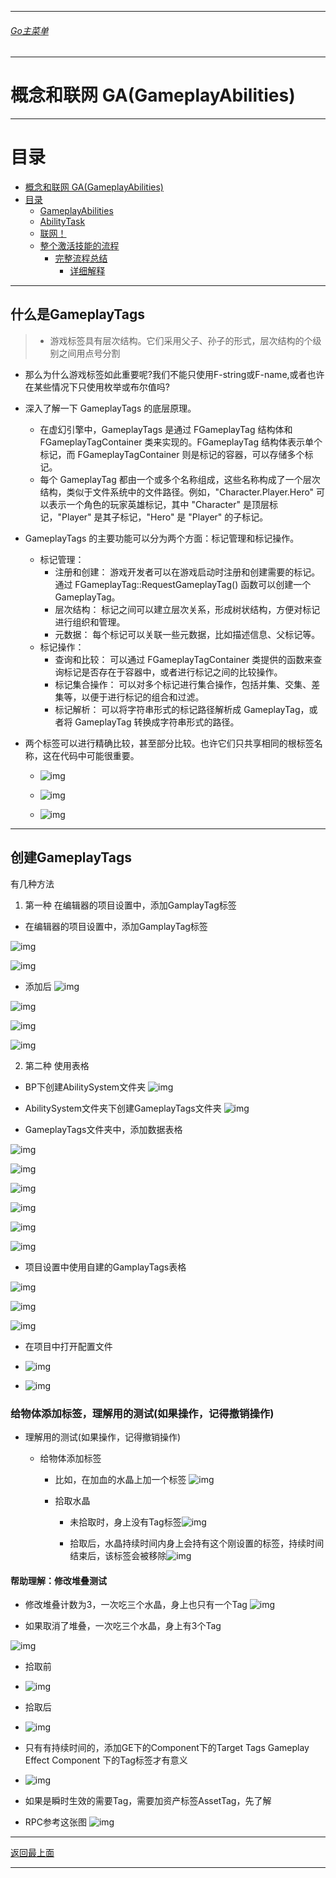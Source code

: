___________________________________________________________________________________________
###### [Go主菜单](../MainMenu.md)
___________________________________________________________________________________________

# 概念和联网 GA(GameplayAbilities)


___________________________________________________________________________________________

# 目录


- [概念和联网 GA(GameplayAbilities)](#概念和联网-gagameplayabilities)
- [目录](#目录)
	- [GameplayAbilities](#gameplayabilities)
	- [AbilityTask](#abilitytask)
	- [联网！](#联网)
	- [整个激活技能的流程](#整个激活技能的流程)
		- [完整流程总结](#完整流程总结)
			- [详细解释](#详细解释)


___________________________________________________________________________________________

## 什么是GameplayTags

>  - 游戏标签具有层次结构。它们采用父子、孙子的形式，层次结构的个级别之间用点号分割
  - 那么为什么游戏标签如此重要呢?我们不能只使用F-string或F-name,或者也许在某些情况下只使用枚举或布尔值吗?
  - 深入了解一下 GameplayTags 的底层原理。
    - 在虚幻引擎中，GameplayTags 是通过 FGameplayTag 结构体和 FGameplayTagContainer 类来实现的。FGameplayTag 结构体表示单个标记，而 FGameplayTagContainer 则是标记的容器，可以存储多个标记。
    - 每个 GameplayTag 都由一个或多个名称组成，这些名称构成了一个层次结构，类似于文件系统中的文件路径。例如，"Character.Player.Hero" 可以表示一个角色的玩家英雄标记，其中 "Character" 是顶层标记，"Player" 是其子标记，"Hero" 是 "Player" 的子标记。
  - GameplayTags 的主要功能可以分为两个方面：标记管理和标记操作。
    - 标记管理：
      - 注册和创建： 游戏开发者可以在游戏启动时注册和创建需要的标记。通过 FGameplayTag::RequestGameplayTag() 函数可以创建一个 GameplayTag。
      - 层次结构： 标记之间可以建立层次关系，形成树状结构，方便对标记进行组织和管理。
      - 元数据： 每个标记可以关联一些元数据，比如描述信息、父标记等。
    - 标记操作：
      - 查询和比较： 可以通过 FGameplayTagContainer 类提供的函数来查询标记是否存在于容器中，或者进行标记之间的比较操作。
      - 标记集合操作： 可以对多个标记进行集合操作，包括并集、交集、差集等，以便于进行标记的组合和过滤。
      - 标记解析： 可以将字符串形式的标记路径解析成 GameplayTag，或者将 GameplayTag 转换成字符串形式的路径。
  - 两个标签可以进行精确比较，甚至部分比较。也许它们只共享相同的根标签名称，这在代码中可能很重要。

    - ![img](https://api2.mubu.com/v3/document_image/25165450_8b078506-3cdb-4cb2-e682-b4d11e1a6fbf.png)
    
    - ![img](https://api2.mubu.com/v3/document_image/25165450_93b4c600-604e-46a2-d52f-12772b5845b9.png)
    
    - ![img](https://api2.mubu.com/v3/document_image/25165450_eff31cdd-db9a-497a-cbdd-669828bb2e36.png)

___________________________________________________________________________________________

## 创建GameplayTags

有几种方法

1. 第一种 在编辑器的项目设置中，添加GamplayTag标签

- 在编辑器的项目设置中，添加GamplayTag标签

![img](https://api2.mubu.com/v3/document_image/25165450_c667e7b8-9417-4056-a549-1978c141e50e.png)

![img](https://api2.mubu.com/v3/document_image/25165450_37252b78-514d-4880-aedc-58b6ce7e0fd3.png)

- 添加后
![img](https://api2.mubu.com/v3/document_image/25165450_f5d8fd48-f568-4abd-dc58-aef72c65a36f.png)

![img](https://api2.mubu.com/v3/document_image/25165450_6822dc0c-bc6c-4231-b9b5-0f53bb6c07e8.png)

![img](https://api2.mubu.com/v3/document_image/25165450_39fa1d73-74ec-442a-aa5a-c3ad0e32467c.png)

![img](https://api2.mubu.com/v3/document_image/25165450_4f476e04-2fb8-41db-aa6f-f145449653dd.png)

2. 第二种 使用表格
    
- BP下创建AbilitySystem文件夹
![img](https://api2.mubu.com/v3/document_image/25165450_9924a7b7-e20c-4696-cbaf-9b4736d457b3.png)

- AbilitySystem文件夹下创建GameplayTags文件夹
![img](https://api2.mubu.com/v3/document_image/25165450_48d01a39-02b7-4619-fc6d-de99b48b2a1f.png)

- GameplayTags文件夹中，添加数据表格

![img](https://api2.mubu.com/v3/document_image/25165450_6506cc89-7224-46aa-d1ff-eb97e88f84e1.png)

![img](https://api2.mubu.com/v3/document_image/25165450_117e8454-de1c-41d2-dda2-5b008a0159f2.png)

![img](https://api2.mubu.com/v3/document_image/25165450_ffaac2af-2843-4c25-e9d0-70b24f25189c.png)

![img](https://api2.mubu.com/v3/document_image/25165450_8f38b3c7-6851-4f2c-c409-7c4a0aacee11.png)

![img](https://api2.mubu.com/v3/document_image/25165450_5d21313e-37d6-4425-c8d7-559691ca81b2.png)

![img](https://api2.mubu.com/v3/document_image/25165450_23570be1-ba67-47e3-cda6-4407a2f66755.png)

- 项目设置中使用自建的GamplayTags表格

![img](https://api2.mubu.com/v3/document_image/25165450_5708f3b1-4414-4dfc-cf88-183c7a7052f4.png)

![img](https://api2.mubu.com/v3/document_image/25165450_9b5ed124-7e97-4596-924e-84f06a5134ba.png)

![img](https://api2.mubu.com/v3/document_image/25165450_90afe552-b4e0-4a54-e6a6-706cb7a015af.png)

- 在项目中打开配置文件
- ![img](https://api2.mubu.com/v3/document_image/25165450_7419c3ad-fe2e-4446-8788-598f6cc4b20b.png)

- ![img](https://api2.mubu.com/v3/document_image/25165450_d65c85e8-f33f-4da4-b2d0-a4c262913f8a.png)

### 给物体添加标签，理解用的测试(如果操作，记得撤销操作)

- 理解用的测试(如果操作，记得撤销操作)

    - 给物体添加标签

      - 比如，在加血的水晶上加一个标签
		![img](https://api2.mubu.com/v3/document_image/25165450_d67b3347-4bcf-4a3a-888f-fcf4ad3c75bd.png)

      - 拾取水晶

        - 未拾取时，身上没有Tag标签![img](https://api2.mubu.com/v3/document_image/25165450_88d46ec9-d45e-475d-a153-32b2017b9677.png)

        - 拾取后，水晶持续时间内身上会持有这个刚设置的标签，持续时间结束后，该标签会被移除![img](https://api2.mubu.com/v3/document_image/25165450_09995ce0-a820-494d-e2e2-c26d105209a5.png)

#### 帮助理解：修改堆叠测试

- 修改堆叠计数为3，一次吃三个水晶，身上也只有一个Tag
![img](https://api2.mubu.com/v3/document_image/25165450_78461f5f-340a-408d-c414-4670f6c6ace4.png)

- 如果取消了堆叠，一次吃三个水晶，身上有3个Tag

![img](https://api2.mubu.com/v3/document_image/25165450_8d91d367-694b-42e6-b18b-631c7a34a6d3.png)

- 拾取前
- ![img](https://api2.mubu.com/v3/document_image/25165450_66872276-2d63-4097-82be-a76c528663d3.png)
      
- 拾取后
- ![img](https://api2.mubu.com/v3/document_image/25165450_604b5b4b-51ef-4290-910e-db7ee5d5e36f.png)

- 只有有持续时间的，添加GE下的Component下的Target Tags Gameplay Effect Component 下的Tag标签才有意义
- ![img](https://api2.mubu.com/v3/document_image/25165450_17e2cd2e-1336-444e-b255-68853faab09b.png)

- 如果是瞬时生效的需要Tag，需要加资产标签AssetTag，先了解

- RPC参考这张图
![img](https://api2.mubu.com/v3/document_image/25165450_9b79b3be-7a2f-42c4-83ce-e00e488487c8.png)

___________________________________________________________________________________________

[返回最上面](#Go主菜单)

___________________________________________________________________________________________